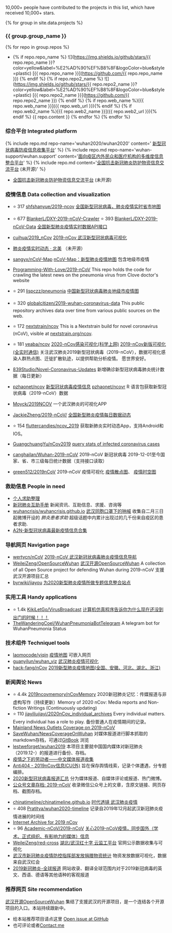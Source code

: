 10,000+ people have contributed to the projects in this list, which have received 10,000+ stars.


{% for group in site.data.projects %}
### {{ group.group_name }}
{% for repo in group.repos %}
* {% if repo.repo_name %} ![](https://img.shields.io/github/stars/{{ repo.repo_name }}?color=yellow&label=%E2%AD%90%EF%B8%8F&logoColor=blue&style=plastic) [{{ repo.repo_name }}](https://github.com/{{ repo.repo_name }}) {% endif %} {% if repo.repo2_name %} ![](https://img.shields.io/github/stars/{{ repo.repo2_name }}?color=yellow&label=%E2%AD%90%EF%B8%8F&logoColor=blue&style=plastic) [{{ repo.repo2_name }}](https://github.com/{{ repo.repo2_name }}) {% endif %} {% if repo.web_name %}[{{ repo.web_name }}]({{ repo.web_url }}){% endif %} {% if repo.web2_name %}[{{ repo.web2_name }}]({{ repo.web2_url }}){% endif %} {{ repo.content }} {% endfor %}
{% endfor %}




### 综合平台 Integrated platform
{% include repo.md repo-name='wuhan2020/wuhan2020' content=' [新型冠状病毒防疫信息收集平台](https://wh.opensource-service.cn/#/)' %}
{% include repo.md repo-name='wuhan-support/wuhan.support' content='[面向疫区内外民众和医疗机构的多维度信息整合平台](https://feiyan.help)' %}
{% include repo.md content='[全国抗击新冠肺炎防护物资信息交流平台](http://charity.foodblockchain.com.cn/?from=timeline&isappinstalled=0) (未开源)' %}
* [全国抗击新冠肺炎防护物资信息交流平台](http://charity.foodblockchain.com.cn/?from=timeline&isappinstalled=0) (未开源)


###  疫情信息 Data collection and visualization
* ⭐️   317   [shfshanyue/2019-ncov](https://github.com/shfshanyue/2019-ncov)
[全国新型冠状病毒，肺炎疫情实时省市地图](https://ncov.shanyue.tech)
*  ⭐️  677   [BlankerL/DXY-2019-nCoV-Crawler](https://github.com/BlankerL/DXY-2019-nCoV-Crawler) ⭐️   393     [BlankerL/DXY-2019-nCoV-Data](https://github.com/BlankerL/DXY-2019-nCoV-Data) [全国新型肺炎疫情实时数据API接口](https://lab.isaaclin.cn/nCoV/)
* [cuihua/2019_nCov](https://github.com/cuihuan/2019_nCov) [2019-nCov 武汉新型冠状病毒可视化](http://cuihuan.net/wuhan/news.html)

* [肺炎疫情实时动态 · 北美](https://coronavirus.1point3acres.com/?from=timeline&isappinstalled=0) （未开源）
* [sangyx/nCoV-Map](https://github.com/sangyx/nCoV-Map) [nCoV-Map：新型肺炎疫情地图](http://106.13.58.203:4000/) 包含地级市疫情
* [Programming-With-Love/2019-nCoV](https://github.com/Programming-With-Love/2019-nCoV) This repo holds the code for crawling the latest news on the pneumonia virus from Clove doctor's website
* ⭐️  291       [lispczz/pneumonia](https://github.com/lispczz/pneumonia) [中国新型冠状病毒肺炎地级市疫情图](https://lispczz.github.io/pneumonia/)
*   ⭐     320  [globalcitizen/2019-wuhan-coronavirus-data](https://github.com/globalcitizen/2019-wuhan-coronavirus-data) This public repository archives data over time from various public sources on the web.
* ⭐️   172        [nextstrain/ncov](https://github.com/nextstrain/ncov) This is a Nextstrain build for novel coronavirus (nCoV), visible at [nextstrain.org/ncov](nextstrain.org/ncov).
* ⭐️     181 [veaba/ncov](https://github.com/veaba/ncov) [2020-nCov感染可视化(科学上网)](http://2020-ncov.datav.ai/) [2019-nCov新版可视化(全实时通信)](http://2019-ncov.datav.ai/) 关注武汉肺炎2019新型冠状病毒（2019-nCoV），数据可视化感染人群热点图、迁徙扩散轨迹，以提供帮助分析疫情。 愿世界安好。
* [839Studio/Novel-Coronavirus-Updates](https://github.com/839Studio/Novel-Coronavirus-Updates) 新增确诊新型冠状病毒肺炎统计数据（每日更新）
* [pzhaonet/ncov](https://github.com/pzhaonet/ncov) [新型冠状病毒疫情信息](https://ncov2020.org/) [pzhaonet/ncovr](https://github.com/pzhaonet/ncovr) R 语言包获取新型冠状病毒（2019-nCoV）数据
* [Moyck/2019NCOV](https://github.com/Moyck/2019NCOV) 一个武汉肺炎的可视化APP
* [JackieZheng/2019-nCoV/](https://github.com/JackieZheng/2019-nCoV/) [全国新型肺炎疫情每日数据动态](https://jackiezheng.github.io/2019-nCoV/web/index.html)
* ⭐️     154         [fluttercandies/ncov_2019](https://github.com/fluttercandies/ncov_2019) 获取新肺炎实时动态App，支持Android和IOS。
* [GuangchuangYu/nCov2019](https://github.com/GuangchuangYu/nCov2019) [query stats of infected coronavirus cases](https://mp.weixin.qq.com/s/_0D8ENb-4lGm4UV16Ok28A)
* [canghailan/Wuhan-2019-nCoV](https://github.com/canghailan/Wuhan-2019-nCoV) 2019-nCoV 新冠状病毒 2019-12-01至今国家、省、市三级每日统计数据（支持接口读取）
* [green512/2019nCoV](https://github.com/green512/2019nCoV) 2019-nCoV 疫情可视化 [疫情散点图](http://nwatch.top:8085/2019ncov/index.html)、 [疫情时空图](http://nwatch.top:8085/2019ncov/heatmaps.html)


### 救助信息 People in need
* [个人求助整理](https://shimo.im/docs/vKV3tRCdkYkqykHv/read)
* [新冠肺炎互助手册](https://shimo.im/docs/XYjcX9XxJJtxTDpr/read) 新闻资讯、互助信息、求援、咨询等  <!-- [受困的人](https://shimo.im/docs/9dj9dWYd3HH3CXPR/read) 原项目为子条目，更新后删除-->
* [wuhancrisis/wuhancrisis.github.io](https://github.com/wuhancrisis/wuhancrisis.github.io) [武汉同胞口罩下的呐喊](https://www.wuhancrisis.com) 收集自二月三日起微博开设的 _肺炎患者求助_ 超级话题中内累计出现过的几千份来自疫区的患者求助.
* [A2N-新型冠状病毒最新疫情信息合集](https://shimo.im/docs/9qrcKpDxHGttRkvP/read)

### 导航网页 Navigation page
* [wertycn/nCoV](https://github.com/wertycn/nCoV)   [2019-nCoV 武汉新冠状病毒肺炎疫情信息导航](http://nav.werty.cn/)
* [WeileiZeng/OpenSourceWuhan](https://github.com/WeileiZeng/OpenSourceWuhan) [武汉开源OpenSourceWuhan](https://weileizeng.github.io/OpenSourceWuhan/)
A collection of all Open Source project for defending Wuhan during 2019-nCoV 支援武汉开源项目汇总
* [byrwiki/jiayou](https://github.com/byrwiki/jiayou) [为2020新型肺炎疫情所做专题信息整合站点](http://jiayou.beiyouren.cn/jiayou)


### 实用工具 Handy applications
* ⭐️       1.4k [KikiLetGo/VirusBroadcast](https://github.com/KikiLetGo/VirusBroadcast) [计算机仿真程序告诉你为什么现在还没到出门的时候！！！](https://www.bilibili.com/video/av86478875)
* [TheWanderingCoel/WuhanPneumoniaBotTelegram](https://github.com/TheWanderingCoel/WuhanPneumoniaBotTelegram) A telegram bot for WuhanPneumonia Status

### 技术组件 Techniquel tools
* [laomocode/yiqin](https://github.com/laomocode/yiqin) [疫情地图](https://wuhan.zw2s.ltd/) 可嵌入网页
* [guanyilun/wuhan_viz](https://github.com/guanyilun/wuhan_viz) [武汉肺炎疫情可视化](http://ncov.firslov.cn/)
* [hack-fang/nCov](https://github.com/hack-fang/nCov) [2019新型肺炎疫情地图(全国、安徽、河北、湖北、浙江)](https://yiqing.ahusmart.com/)

### 新闻舆论 News
* ⭐️          4.4k  [2019ncovmemory/nCovMemory](https://github.com/2019ncovmemory/nCovMemory) 2020新冠肺炎记忆：传媒报道与非虚构写作（持续更新）Memory of 2020 nCov: Media reports and Non-fiction Writings (Continuously updating)
* ⭐️   110     [jiayiliujiayi/2020nCov_individual_archives](https://github.com/jiayiliujiayi/2020nCov_individual_archives) Every individual matters. Every individual has a role to play. 备份普通人在疫情期间的记录。
* [Mainland News Outlets Coverage on 2019-nCoV](https://docs.google.com/document/d/1RqYvfEbLhcyH8rhw0xLpjc2w0JqPBQINzj3ORE-Jka0/edit?usp=sharing)
* [SaveWuhan/NewsCoverageOnWuhan](https://github.com/SaveWuhan/NewsCoverageOnWuhan) 对媒体报道进行脚本抓取的markdown存档，可通过[GitBook](https://freewuhan2020.gitbook.io/wuhan2020/) 浏览
* [lestweforget/wuhan2019](https://github.com/lestweforget/wuhan2019) 本项目主要就中国国内媒体对新冠肺炎（2019.12-）的报道进行备份、存档。
* [疫情之下的劳动者——中文媒体报道收集](https://note.youdao.com/ynoteshare1/index.html?id=eee7c8c3d7b8b054dc94d8abd1a211d8&type=note)
* [Anti404 - 2019nCov信息ICU(外)](https://shimo.im/docs/onq7MwVO6pf4FjA9/read) 旨在保存舆情线索，记录个体遭遇，分专题编排。
* [2020新型冠状病毒报道汇总](https://shimo.im/sheets/QjTYy6rgVV3WDRkh/MODOC/) 分为媒体报道、自媒体评论或报道、热门微博。
* [公众号文章存档: 2019-nCoV](https://2019-ncov.sogiecn.com/) 收录微信公众号上的文章，含原文链接、网页存档、截图存档。
<!-- * [Telegram频道：2019肺炎疫情新闻赛博坟场](https://t.me/wuhancensored) 记录网上曾被消失、篡改的内容。 weilei comments: 经人举报有不合时宜的政治行为，相关内容请查看邮件-->
*   [chinatimeline/chinatimeline.github.io](https://github.com/chinatimeline/chinatimeline.github.io) [时代透镜 武汉肺炎疫情](https://chinatimeline.github.io/wuhan-coronavirus/)
* ⭐️    408         [Pratitya/wuhan2020-timeline](https://github.com/Pratitya/wuhan2020-timeline)    记录自2019年12月起武汉新冠肺炎疫情进展的时间线
* [Internet Archive for 2019 nCov](https://www.notion.so/Internet-Archive-of-2019-nCoV-49f563331d4145c1865f6cc8f0c05132)
* ⭐️   96      [Academic-nCoV/2019-nCoV](https://github.com/Academic-nCoV/2019-nCoV) [关心2019-nCoV疫情，同步国外（学术、正式组织、有影响力的媒体）信息](https://github.com/Academic-nCoV/2019-nCoV/wiki)
* [WeileiZeng/red-cross](https://github.com/WeileiZeng/red-cross) [湖北/武汉红十字 云监工平台](https://weileizeng.github.io/red-cross/) 官网公示数据收集与可视化
* [武汉市新冠肺炎疫情防控指挥部发放捐赠物资统计](https://caysnuts.github.io/monitor/index.html) 物资发放数据可视化，数据来自武汉红会
* [2019新冠肺炎-全球报道](https://2019ncptoday.news.blog/) 网站收录、翻译全球范围内对于2019新冠病毒的英文、西语、德语等其他语种的客观报道

<!-- ### 暂未分类 -->


### 推荐网页 Site recommendation
[武汉开源OpenSourceWuhan](https://weileizeng.github.io/OpenSourceWuhan/)
集结了支援武汉的开源项目，是一个连结各个开源项目的入口。本站持续跟新中。
* 给本站推荐项目请点这里 [Open issue at GitHub](https://github.com/WeileiZeng/OpenSourceWuhan/issues/new?assignees=&labels=&template=------.md&title=%E5%BC%80%E6%BA%90%E9%A1%B9%E7%9B%AE%E6%8E%A8%E8%8D%90%3A+%E9%A1%B9%E7%9B%AE%E5%90%8D%E7%A7%B0)
* 也可评论或者[Contact me](https://weileizeng.com/news/1992/06/29/contact/)


<div id="fb-root"></div>
<script async defer crossorigin="anonymous" src="https://connect.facebook.net/en_US/sdk.js#xfbml=1&version=v6.0"></script>

<div class="fb-comments" data-href="https://weileizeng.github.io/OpenSourceWuhan/" data-width="100%" data-numposts="1"></div>
